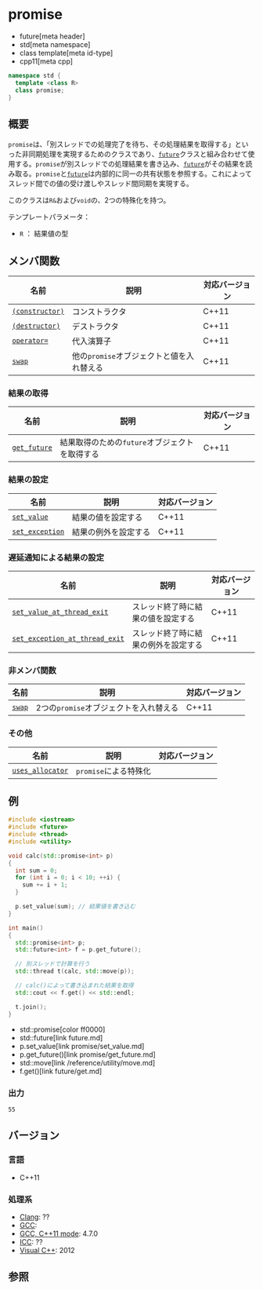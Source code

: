# promise
* future[meta header]
* std[meta namespace]
* class template[meta id-type]
* cpp11[meta cpp]

```cpp
namespace std {
  template <class R>
  class promise;
}
```

## 概要
`promise`は、「別スレッドでの処理完了を待ち、その処理結果を取得する」といった非同期処理を実現するためのクラスであり、[`future`](future.md)クラスと組み合わせて使用する。`promise`が別スレッドでの処理結果を書き込み、[`future`](future.md)がその結果を読み取る。`promise`と[`future`](future.md)は内部的に同一の共有状態を参照する。これによってスレッド間での値の受け渡しやスレッド間同期を実現する。

このクラスは`R&`および`void`の、2つの特殊化を持つ。


テンプレートパラメータ：

- `R` ： 結果値の型


## メンバ関数

| 名前 | 説明 | 対応バージョン |
|------|------|----------------|
| [`(constructor)`](promise/op_constructor.md) | コンストラクタ | C++11 |
| [`(destructor)`](promise/op_destructor.md) | デストラクタ | C++11 |
| [`operator=`](promise/op_assign.md) | 代入演算子 | C++11 |
| [`swap`](promise/swap.md) | 他の`promise`オブジェクトと値を入れ替える | C++11 |


### 結果の取得

| 名前 | 説明 | 対応バージョン |
|------|------|----------------|
| [`get_future`](promise/get_future.md) | 結果取得のための`future`オブジェクトを取得する | C++11 |


### 結果の設定

| 名前 | 説明 | 対応バージョン |
|------|------|----------------|
| [`set_value`](promise/set_value.md) | 結果の値を設定する | C++11 |
| [`set_exception`](promise/set_exception.md) | 結果の例外を設定する | C++11 |


### 遅延通知による結果の設定

| 名前 | 説明 | 対応バージョン |
|------|------|----------------|
| [`set_value_at_thread_exit`](promise/set_value_at_thread_exit.md) | スレッド終了時に結果の値を設定する | C++11 |
| [`set_exception_at_thread_exit`](promise/set_exception_at_thread_exit.md) | スレッド終了時に結果の例外を設定する | C++11 |


### 非メンバ関数

| 名前 | 説明 | 対応バージョン |
|------|------|----------------|
| [`swap`](promise/swap_free.md) | 2つの`promise`オブジェクトを入れ替える | C++11 |


### その他

| 名前 | 説明 | 対応バージョン |
|------|------|----------------|
| [`uses_allocator`](promise/uses_allocator.md) | `promise`による特殊化 |


## 例
```cpp example
#include <iostream>
#include <future>
#include <thread>
#include <utility>

void calc(std::promise<int> p)
{
  int sum = 0;
  for (int i = 0; i < 10; ++i) {
    sum += i + 1;
  }

  p.set_value(sum); // 結果値を書き込む
}

int main()
{
  std::promise<int> p;
  std::future<int> f = p.get_future();

  // 別スレッドで計算を行う
  std::thread t(calc, std::move(p));

  // calc()によって書き込まれた結果を取得
  std::cout << f.get() << std::endl;

  t.join();
}
```
* std::promise[color ff0000]
* std::future[link future.md]
* p.set_value[link promise/set_value.md]
* p.get_future()[link promise/get_future.md]
* std::move[link /reference/utility/move.md]
* f.get()[link future/get.md]

### 出力
```
55
```

## バージョン
### 言語
- C++11

### 処理系
- [Clang](/implementation.md#clang): ??
- [GCC](/implementation.md#gcc): 
- [GCC, C++11 mode](/implementation.md#gcc): 4.7.0
- [ICC](/implementation.md#icc): ??
- [Visual C++](/implementation.md#visual_cpp): 2012


## 参照

